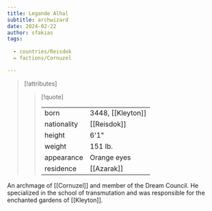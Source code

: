 ```yaml
---
title: Legande Alhal
subtitle: archwizard
date: 2024-02-22
author: sfakias
tags:
  
  - countries/Reisdok
  = factions/Cornuzel

---
```

> [!attributes]
> 
> > [!quote]
> >
> > | | |
> > | --- | --- |
> > | born | 3448, [[Kleyton]] |
> > | nationality | [[Reisdok]] |
> > | height | 6'1" |
> > | weight | 151 lb. |
> > | appearance | Orange eyes |
> > | residence | [[Azarak]] |

An archmage of [[Cornuzel]] and member of the Dream Council. He specialized in the school of transmutation and was responsible for the enchanted gardens of [[Kleyton]].